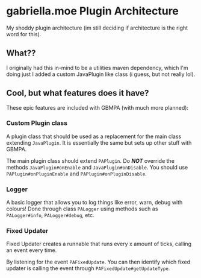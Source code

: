 # gabriella.moe Plugin Architecture
My shoddy plugin architecture (im still deciding if architecture is the right word for this).

## What??
I originally had this in-mind to be a utilities maven dependency, which I'm doing just I added a custom JavaPlugin like class (i guess, but not really lol).

## Cool, but what features does it have?
These epic features are included with GBMPA (with much more planned):

### Custom Plugin class
A plugin class that should be used as a replacement for the main class extending `JavaPlugin`. It is essentially the same but sets up other stuff with GBMPA.

The main plugin class should extend `PAPlugin`. Do ***NOT*** override the methods `JavaPlugin#onEnable` and `JavaPlugin#onDisable`. You should use `PAPlugin#onPluginEnable` and `PAPlugin#onPluginDisable`.

### Logger
A basic logger that allows you to log things like error, warn, debug with colours! Done through class `PALogger` using methods such as `PALogger#info`, `PALogger#debug`, etc.

### Fixed Updater
Fixed Updater creates a runnable that runs every x amount of ticks, calling an event every time.

By listening for the event `PAFixedUpdate`. You can then identify which fixed updater is calling the event through `PAFixedUpdate#getUpdateType`.
